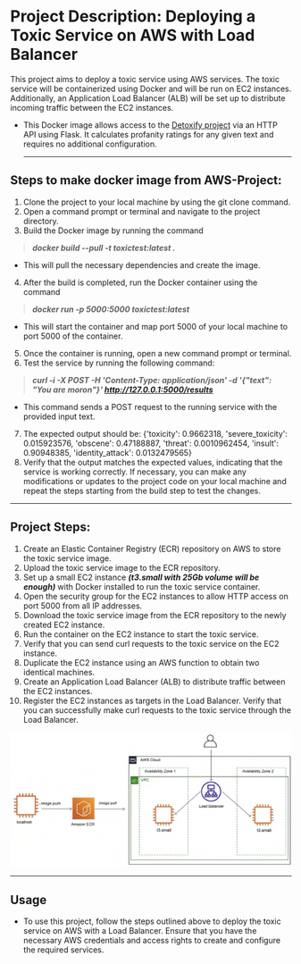 # Project Description: Deploying a Toxic Service on AWS with Load Balancer
This project aims to deploy a toxic service using AWS services. The toxic service will be containerized using Docker and will be run on EC2 instances.  Additionally, an Application Load Balancer (ALB) will be set up to distribute incoming traffic between the EC2 instances.
- This Docker image allows access to the [Detoxify project](https://github.com/unitaryai/detoxify) via an HTTP API using Flask. It calculates profanity ratings for any given text and requires no additional configuration.
  ___
## Steps to make docker image from AWS-Project:
1. Clone the project to your local machine by using the git clone command.
2. Open a command prompt or terminal and navigate to the project directory.
3. Build the Docker image by running the command 
> ***docker build --pull -t toxictest:latest .***
-  This will pull the necessary dependencies and create the image.
4. After the build is completed, run the Docker container using the command 
> ***docker run -p 5000:5000 toxictest:latest***
- This will start the container and map port 5000 of your local machine to port 5000 of the container.
5. Once the container is running, open a new command prompt or terminal.
6. Test the service by running the following command: 
> ***curl -i -X POST -H 'Content-Type: application/json' -d '{"text": "You are moron"}' http://127.0.0.1:5000/results*** 
- This command sends a POST request to the running service with the provided input text.
7. The expected output should be: {'toxicity': 0.9662318, 'severe_toxicity': 0.015923576, 'obscene': 0.47188887, 'threat': 0.0010962454, 'insult': 0.90948385, 'identity_attack': 0.0132479565}
8. Verify that the output matches the expected values, indicating that the service is working correctly.
If necessary, you can make any modifications or updates to the project code on your local machine and repeat the steps starting from the build step to test the changes.

______   


##                     Project Steps:
1. Create an Elastic Container Registry (ECR) repository on AWS to store the toxic service image.
2. Upload the toxic service image to the ECR repository.
3. Set up a small EC2 instance ***(t3.small with 25Gb volume will be enough)*** with Docker installed to run the toxic service container.
4. Open the security group for the EC2 instances to allow HTTP access on port 5000 from all IP addresses.
5. Download the toxic service image from the ECR repository to the newly created EC2 instance.
6. Run the container on the EC2 instance to start the toxic service.
7. Verify that you can send curl requests to the toxic service on the EC2 instance.
8. Duplicate the EC2 instance using an AWS function to obtain two identical machines.
9. Create an Application Load Balancer (ALB) to distribute traffic between the EC2 instances.
10. Register the EC2 instances as targets in the Load Balancer.
Verify that you can successfully make curl requests to the toxic service through the Load Balancer.

![](https://github.com/Egordevs/AWS-Project/blob/main/AWS%20Project/container/image.pdf_page-0001.jpg) 
_____
## Usage
- To use this project, follow the steps outlined above to deploy the toxic service on AWS with a Load Balancer. Ensure that you have the necessary AWS credentials and access rights to create and configure the required services.

